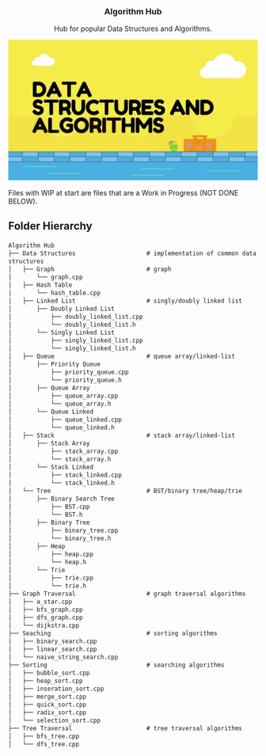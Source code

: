 <br />
<p align="center">
  <a href="https://github.com/dylansloann/Maze-Gen-Solver">
  </a>

  <h3 align="center">Algorithm Hub</h3>

  <p align="center">
     Hub for popular Data Structures and Algorithms.

![Header][header-screenshot]

Files with WIP at start are files that are a Work in Progress (NOT DONE BELOW).

## Folder Hierarchy
```
Algorithm Hub
├── Data Structures                    # implementation of common data structures
│   ├── Graph                          # graph
│   	└── graph.cpp
│   ├── Hash Table
│   	└── hash_table.cpp
│   ├── Linked List                    # singly/doubly linked list
│   	├── Doubly Linked List
│   		├── doubly_linked_list.cpp
│   		└── doubly_linked_list.h
│   	└── Singly Linked List
│   		├── singly_linked_list.cpp
│   		└── singly_linked_list.h
│   ├── Queue                          # queue array/linked-list
│   	├── Priority Queue
│   		├── priority_queue.cpp
│   		└── priority_queue.h
│   	├── Queue Array
│   		├── queue_array.cpp
│   		└── queue_array.h
│   	└── Queue Linked
│   		├── queue_linked.cpp
│   		└── queue_linked.h
│   ├── Stack                          # stack array/linked-list
│   	├── Stack Array
│   		├── stack_array.cpp
│   		└── stack_array.h
│   	└── Stack Linked
│   		├── stack_linked.cpp
│   		└── stack_linked.h
│   └── Tree                           # BST/binary tree/heap/trie
│   	├── Binary Search Tree
│   		├── BST.cpp
│   		└── BST.h
│   	├── Binary Tree
│   		├── binary_tree.cpp
│   		└── binary_tree.h
│   	├── Heap
│   		├── heap.cpp
│   		└── heap.h
│   	└── Trie
│   		├── trie.cpp
│   		└── trie.h
├── Graph Traversal                    # graph traversal algorithms
│   ├── a_star.cpp
│   ├── bfs_graph.cpp
│   ├── dfs_graph.cpp
│   └── dijkstra.cpp
├── Seaching                           # sorting algorithms
│   ├── binary_search.cpp
│   ├── linear_search.cpp
│   └── naive_string_search.cpp
├── Sorting                            # searching algorithms
│   ├── bubble_sort.cpp
│   ├── heap_sort.cpp
│   ├── inseration_sort.cpp
│   ├── merge_sort.cpp
│   ├── quick_sort.cpp
│   ├── radix_sort.cpp
│   └── selection_sort.cpp
├── Tree Traversal                     # tree traversal algorithms
│   ├── bfs_tree.cpp
│   └── dfs_tree.cpp
```

[header-screenshot]: header.jpg